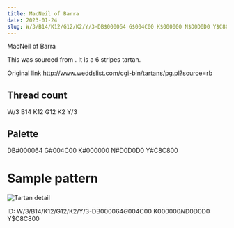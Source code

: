 ```yaml
---
title: MacNeil of Barra
date: 2023-01-24
slug: W/3/B14/K12/G12/K2/Y/3-DB$000064 G$004C00 K$000000 N$D0D0D0 Y$C8C800
---
```

MacNeil of Barra

This was sourced from <no value>.  It is a 6 stripes tartan.

Original link http://www.weddslist.com/cgi-bin/tartans/pg.pl?source=rb

## Thread count
W/3 B14 K12 G12 K2 Y/3

## Palette
DB#000064 G#004C00 K#000000 N#D0D0D0 Y#C8C800

# Sample pattern

![Tartan detail](tartan.png "W/3 B14 K12 G12 K2 Y/3 tartan")

ID: W/3/B14/K12/G12/K2/Y/3-DB$000064 G$004C00 K$000000 N$D0D0D0 Y$C8C800